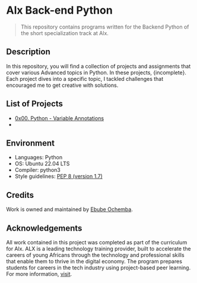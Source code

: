 # Alx Back-end Python

> This repository contains programs written for the Backend Python of the short specialization track at Alx.

## Description

In this repository, you will find a collection of projects and assignments that cover various Advanced topics in Python. In these projects, {incomplete}. Each project dives into a specific topic, I tackled challenges that encouraged me to get creative with solutions.

## List of Projects

- [0x00. Python - Variable Annotations](https://github.com/Ebube-Ochemba/alx-backend-python/tree/main/0x00-python_variable_annotations)
- [](https://github.com/Ebube-Ochemba/alx-backend-python/tree/main/)


## Environment
- Languages: Python
- OS: Ubuntu 22.04 LTS
- Compiler: python3
- Style guidelines: [PEP 8 (version 1.7)](https://peps.python.org/pep-0008/)
## Credits

Work is owned and maintained by [Ebube Ochemba](https://twitter.com/ebube116).

## Acknowledgements

All work contained in this project was completed as part of the curriculum for Alx. ALX is a leading technology training provider, built to accelerate the careers of young Africans through the technology and professional skills that enable them to thrive in the digital economy. The program prepares students for careers in the tech industry using project-based peer learning.
For more information, [visit](https://www.alxafrica.com/).
